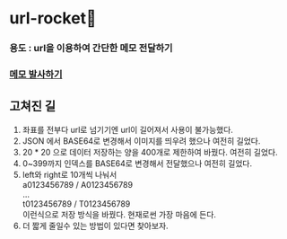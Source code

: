 # url-rocket🚀

### 용도 : url을 이용하여 간단한 메모 전달하기

### [메모 발사하기](https://pukkok.github.io/url-rocket)

## 고쳐진 길
1. 좌표를 전부다 url로 넘기기엔 url이 길어져서 사용이 불가능했다.
2. JSON 에서 BASE64로 변경해서 이미지를 띄우려 했으나 여전히 길었다.
3. 20 * 20 으로 데이터 저장하는 양을 400개로 제한하여 바꿨다. 여전히 길었다.
4. 0~399까지 인덱스를 BASE64로 변경해서 전달했으나 여전히 길었다.
5. left와 right로 10개씩 나눠서 <br>
   a0123456789 / A0123456789 <br>
   ... <br>
   t0123456789 / T0123456789 <br>
   이런식으로 저장 방식을 바꿨다. 현재로썬 가장 마음에 든다.
6. 더 짧게 줄일수 있는 방법이 있다면 찾아보자.
